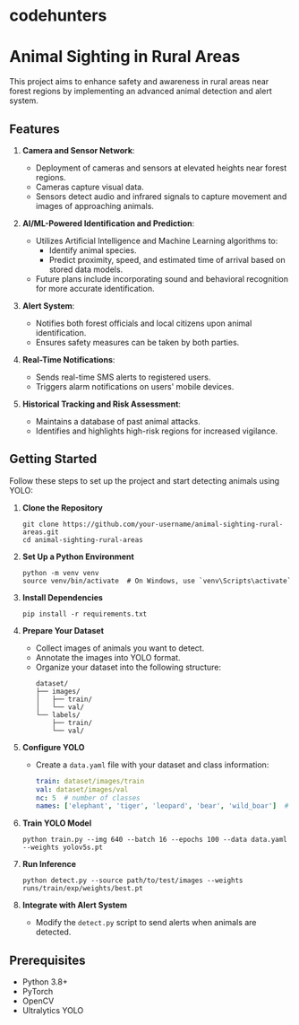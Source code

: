 # codehunters
# Animal Sighting in Rural Areas

This project aims to enhance safety and awareness in rural areas near forest regions by implementing an advanced animal detection and alert system.

## Features

1. **Camera and Sensor Network**: 
   - Deployment of cameras and sensors at elevated heights near forest regions.
   - Cameras capture visual data.
   - Sensors detect audio and infrared signals to capture movement and images of approaching animals.

2. **AI/ML-Powered Identification and Prediction**:
   - Utilizes Artificial Intelligence and Machine Learning algorithms to:
     - Identify animal species.
     - Predict proximity, speed, and estimated time of arrival based on stored data models.
   - Future plans include incorporating sound and behavioral recognition for more accurate identification.

3. **Alert System**:
   - Notifies both forest officials and local citizens upon animal identification.
   - Ensures safety measures can be taken by both parties.

4. **Real-Time Notifications**:
   - Sends real-time SMS alerts to registered users.
   - Triggers alarm notifications on users' mobile devices.

5. **Historical Tracking and Risk Assessment**:
   - Maintains a database of past animal attacks.
   - Identifies and highlights high-risk regions for increased vigilance.

## Getting Started

Follow these steps to set up the project and start detecting animals using YOLO:

1. **Clone the Repository**
   ```
   git clone https://github.com/your-username/animal-sighting-rural-areas.git
   cd animal-sighting-rural-areas
   ```

2. **Set Up a Python Environment**
   ```
   python -m venv venv
   source venv/bin/activate  # On Windows, use `venv\Scripts\activate`
   ```

3. **Install Dependencies**
   ```
   pip install -r requirements.txt
   ```

4. **Prepare Your Dataset**
   - Collect images of animals you want to detect.
   - Annotate the images into YOLO format.
   - Organize your dataset into the following structure:
     ```
     dataset/
     ├── images/
     │   ├── train/
     │   └── val/
     └── labels/
         ├── train/
         └── val/
     ```

5. **Configure YOLO**
   - Create a `data.yaml` file with your dataset and class information:
     ```yaml
     train: dataset/images/train
     val: dataset/images/val
     nc: 5  # number of classes
     names: ['elephant', 'tiger', 'leopard', 'bear', 'wild_boar']  # class names
     ```

6. **Train YOLO Model**
   ```
   python train.py --img 640 --batch 16 --epochs 100 --data data.yaml --weights yolov5s.pt
   ```

7. **Run Inference**
   ```
   python detect.py --source path/to/test/images --weights runs/train/exp/weights/best.pt
   ```

8. **Integrate with Alert System**
   - Modify the `detect.py` script to send alerts when animals are detected.

## Prerequisites

- Python 3.8+
- PyTorch
- OpenCV
- Ultralytics YOLO
